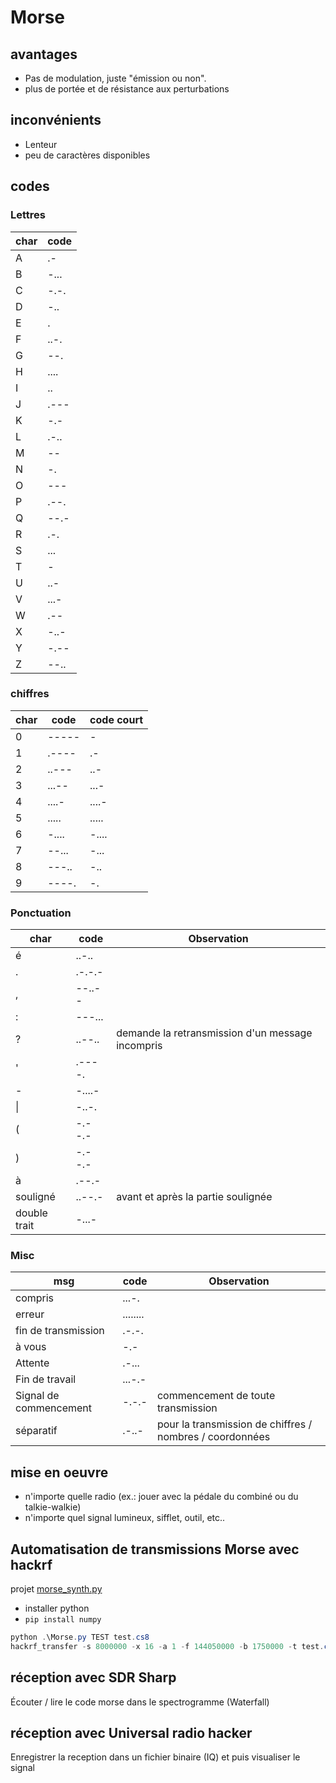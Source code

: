 ﻿# Morse 

## avantages

* Pas de modulation, juste "émission ou non". 
* plus de portée et de résistance aux perturbations

## inconvénients

* Lenteur
* peu de caractères disponibles

## codes

### Lettres

| char | code |
|------|------|
|A| .- |
|B| -... |
|C| -.-. |
|D| -.. |
|E| . |
|F| ..-. |
|G| --. |
|H| .... |
|I| .. |
|J| .--- |
|K| -.- |
|L| .-.. |
|M| -- |
|N| -. |
|O| --- |
|P| .--. |
|Q| --.- |
|R| .-. |
|S| ... |
|T| - |
|U| ..- |
|V| ...- |
|W| .-- |
|X| -..- |
|Y| -.-- |
|Z| --.. |

### chiffres
| char | code | code court|
|------|------|-----------|
|0| ----- | - |
|1| .---- | .- |
|2| ..--- | ..- |
|3| ...-- | ...- |
|4| ....- | ....- |
|5| ..... | ..... |
|6| -.... | -....|
|7| --... | -... |
|8| ---.. | -.. |
|9| ----. | -. |

### Ponctuation

| char | code | Observation|
|------|------|------------|
| é | ..-.. ||
| . | .-.-.- ||
| , | --..-- ||
| : | ---... ||
| ? | ..--.. | demande la retransmission d'un message incompris |
| ' | .----. ||
| - | -....- ||
| \| | -..-. ||
| ( | -.--.- ||
| ) | -.--.- ||
| à | .--.- ||
| souligné | ..--.- | avant et après la partie soulignée |
| double trait | -...- ||

### Misc

| msg | code | Observation|
|------|------|------------|
| compris | ...-. ||
| erreur | ........ ||
| fin de transmission | .-.-. ||
| à vous | -.- ||
| Attente | .-... ||
| Fin de travail | ...-.- ||
| Signal de commencement | -.-.- | commencement de toute transmission |
| séparatif | .-..- | pour la transmission de chiffres / nombres / coordonnées |



## mise en oeuvre

* n'importe quelle radio (ex.: jouer avec la pédale du combiné ou du talkie-walkie)
* n'importe quel signal lumineux, sifflet, outil, etc..

## Automatisation de transmissions Morse avec hackrf

projet [morse_synth.py](https://gist.github.com/jboone/de67df55a2059dcebcdb)

* installer python
* `pip install numpy`

```Powershell
python .\Morse.py TEST test.cs8
hackrf_transfer -s 8000000 -x 16 -a 1 -f 144050000 -b 1750000 -t test.cs8
```

## réception avec SDR Sharp

Écouter / lire le code morse dans le spectrogramme (Waterfall)

## réception avec Universal radio hacker

Enregistrer la reception dans un fichier binaire (IQ) et puis visualiser le signal

